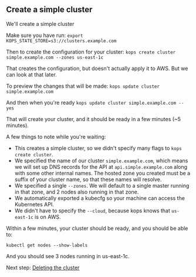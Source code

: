 ## Create a simple cluster

We'll create a simple cluster

Make sure you have run:
`export KOPS_STATE_STORE=s3://clusters.example.com`

Then to create the configuration for your cluster:
`kops create cluster simple.example.com --zones us-east-1c`

That creates the configuration, but doesn't actually apply it to AWS.  But we can look at that later.

To preview the changes that will be made:
`kops update cluster simple.example.com`

And then when you're ready
`kops update cluster simple.example.com --yes`

That will create your cluster, and it should be ready in a few minutes (~5 minutes).

A few things to note while you're waiting:

* This creates a simple cluster, so we didn't specify many flags to `kops create cluster`.
* We specified the name of our cluster `simple.example.com`, which means we will set up DNS records for the API
  at `api.simple.example.com` along with some other internal names.  The hosted zone you created must be a suffix
  of your cluster name, so that these names will resolve.
* We specified a single `--zones`.  We will default to a single master running in that zone, and 2 nodes also
  running in that zone.
* We automatically exported a kubecfg so your machine can access the Kubernetes API.
* We didn't have to specify the `--cloud`, because kops knows that `us-east-1c` is on AWS.

Within a few minutes, your cluster should be ready, and you should be able to:

`kubectl get nodes --show-labels`

And you should see 3 nodes running in us-east-1c.

Next step: [Deleting the cluster](deleting_simple_cluster.md)